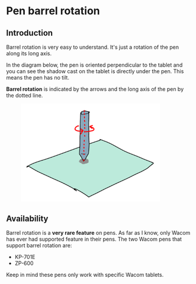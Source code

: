 # Pen barrel rotation

## Introduction

Barrel rotation is very easy to understand. It's just a rotation of the pen along its long axis.

In the diagram below, the pen is oriented perpendicular to the tablet and you can see the shadow cast on the tablet is directly under the pen. This means the pen has no tilt.

**Barrel rotation** is indicated by the  arrows and the long axis of the pen by the dotted line.&#x20;



<div align="left">

<figure><img src="../../.gitbook/assets/image (75).png" alt="" width="375"><figcaption></figcaption></figure>

</div>

## Availability

Barrel rotation is a **very rare feature** on pens. As far as I know, only Wacom has ever had supported feature in their pens.  The two Wacom pens that support barrel rotation are:

* KP-701E
* ZP-600

Keep in mind these pens only work with specific Wacom tablets.

